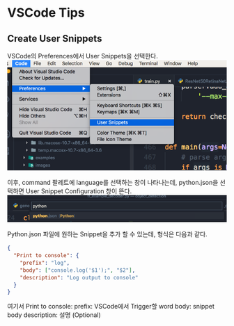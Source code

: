 # VSCode Tips

## Create User Snippets

VSCode의 Preferences에서 User Snippets을 선택한다.
![Preferences](https://github.com/elemag1414/ML_STUDY/blob/master/VSCode/Snippet_Config.png)

이후, command 팔레트에 language를 선택하는 창이 나타나는데,
python.json을 선택하면 User Snippet Configuration 창이 뜬다.
![CommandPallet](https://github.com/elemag1414/ML_STUDY/blob/master/VSCode/command_pallet_language.png)

Python.json 파일에 원하는 Snippet을 추가 할 수 있는데,
형식은 다음과 같다.

```json
{
  "Print to console": {
    "prefix": "log",
    "body": ["console.log('$1');", "$2"],
    "description": "Log output to console"
  }
}
```

여기서
Print to console:
prefix: VSCode에서 Trigger할 word
body: snippet body
description: 설명 (Optional)
